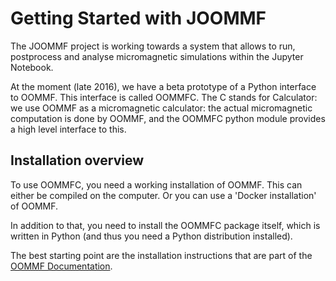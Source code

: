 # Getting Started with JOOMMF

The JOOMMF project is working towards a system that allows to run,
postprocess and analyse micromagnetic simulations within the Jupyter
Notebook.

At the moment (late 2016), we have a beta prototype of a Python
interface to OOMMF. This interface is called OOMMFC. The C stands for
Calculator: we use OOMMF as a micromagnetic calculator: the actual
micromagnetic computation is done by OOMMF, and the OOMMFC python
module provides a high level interface to this.

## Installation overview

To use OOMMFC, you need a working installation of OOMMF. This can
either be compiled on the computer. Or you can use a 'Docker
installation' of OOMMF.

In addition to that, you need to install the OOMMFC package itself,
which is written in Python (and thus you need a Python distribution
installed).

The best starting point are the installation instructions that are
part of the [OOMMF Documentation](http://oommfc.readthedocs.io).




